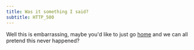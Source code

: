 ```yaml
---
title: Was it something I said?
subtitle: HTTP_500
---
```


Well this is embarrassing, maybe you'd like to just go [home](/) and we can all pretend
this never happened?
